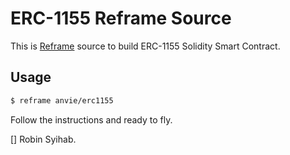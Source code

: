# ERC-1155 Reframe Source

This is [Reframe](https://github.com/ansvia/reframe) source to build ERC-1155 Solidity Smart Contract.

## Usage

```bash
$ reframe anvie/erc1155
```

Follow the instructions and ready to fly.

[] Robin Syihab.
